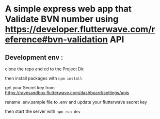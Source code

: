 # A simple express web app that Validate BVN number using https://developer.flutterwave.com/reference#bvn-validation API

## Development env :

clone the repo and cd to the Project Dir.

then install packages with `npm install`

get your Secret key from https://ravesandbox.flutterwave.com/dashboard/settings/apis

rename .env.sample file to .env and update your flutterwave secret key

then start the server with `npm run dev`


